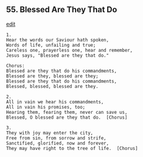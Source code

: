 
## 55.  Blessed Are They That Do
[edit](https://docs.google.com/document/d/1a8UV5GRRzQb1qKNDNWMvintUX4E%2D0kQe/edit?mode=html)



    1.
    Hear the words our Saviour hath spoken,
    Words of life, unfailing and true;
    Careless one, prayerless one, hear and remember,
    Jesus says, "Blessed are they that do."

    Chorus:
    Blessed are they that do his commandments,
    Blessed are they, blessed are they;
    Blessed are they that do his commandments,
    Blessed, blessed, blessed are they.

    2.
    All in vain we hear his commandments,
    All in vain his promises, too;
    Hearing them, fearing them, never can save us,
    Blessed, O blessed are they that do.  [Chorus]

    3.
    They with joy may enter the city,
    Free from sin, from sorrow and strife,
    Sanctified, glorified, now and forever,
    They may have right to the tree of life.  [Chorus]
